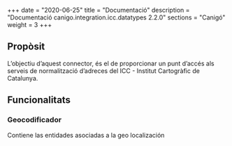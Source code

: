 +++
date        = "2020-06-25"
title       = "Documentació"
description = "Documentació canigo.integration.icc.datatypes 2.2.0"
sections    = "Canigó"
weight      = 3
+++

## Propòsit

L’objectiu d’aquest connector, és el de proporcionar un punt d’accés als serveis de normalització d’adreces del ICC - Institut Cartogràfic de Catalunya.

## Funcionalitats

### Geocodificador

Contiene las entidades asociadas a la geo localización
